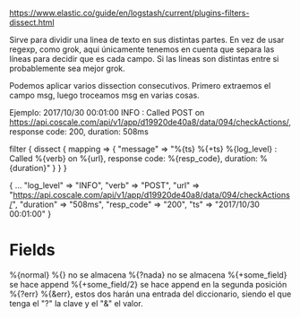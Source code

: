 https://www.elastic.co/guide/en/logstash/current/plugins-filters-dissect.html

Sirve para dividir una linea de texto en sus distintas partes.
En vez de usar regexp, como grok, aqui únicamente tenemos en cuenta que separa las líneas para decidir que es cada campo.
Si las lineas son distintas entre si probablemente sea mejor grok.

Podemos aplicar varios dissection consecutivos. Primero extraemos el campo msg, luego troceamos msg en varias cosas.


Ejemplo:
2017/10/30 00:01:00 INFO : Called POST on https://api.coscale.com/api/v1/app/d19920de40a8/data/094/checkActions/, response code: 200, duration: 508ms

filter {
  dissect {
    mapping => {
      "message" => "%{ts} %{+ts} %{log_level} : Called %{verb} on %{url}, response code: %{resp_code}, duration: %{duration}"
    }
  }
}


{
  ...
  "log_level" => "INFO",
  "verb" => "POST",
  "url" => "https://api.coscale.com/api/v1/app/d19920de40a8/data/094/checkActions/",
  "duration" => "508ms",
  "resp_code" => "200",
  "ts" => "2017/10/30 00:01:00"
}



# Fields
%{normal}
%{}  no se almacena
%{?nada}  no se almacena
%{+some_field}  se hace append
%{+some_field/2}  se hace append en la segunda posición
%{?err} %{&err}, estos dos harán una entrada del diccionario, siendo el que tenga el "?" la clave y el "&" el valor.
